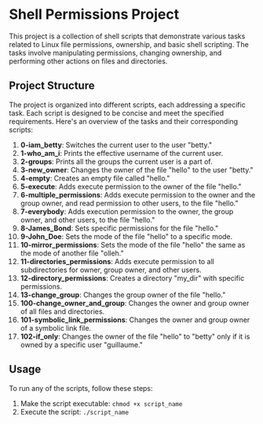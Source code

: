 # Shell Permissions Project

This project is a collection of shell scripts that demonstrate various tasks related to Linux file permissions, ownership, and basic shell scripting. The tasks involve manipulating permissions, changing ownership, and performing other actions on files and directories.

## Project Structure

The project is organized into different scripts, each addressing a specific task. Each script is designed to be concise and meet the specified requirements. Here's an overview of the tasks and their corresponding scripts:

1. **0-iam_betty**: Switches the current user to the user "betty."
2. **1-who_am_i**: Prints the effective username of the current user.
3. **2-groups**: Prints all the groups the current user is a part of.
4. **3-new_owner**: Changes the owner of the file "hello" to the user "betty."
5. **4-empty**: Creates an empty file called "hello."
6. **5-execute**: Adds execute permission to the owner of the file "hello."
7. **6-multiple_permissions**: Adds execute permission to the owner and the group owner, and read permission to other users, to the file "hello."
8. **7-everybody**: Adds execution permission to the owner, the group owner, and other users, to the file "hello."
9. **8-James_Bond**: Sets specific permissions for the file "hello."
10. **9-John_Doe**: Sets the mode of the file "hello" to a specific mode.
11. **10-mirror_permissions**: Sets the mode of the file "hello" the same as the mode of another file "olleh."
12. **11-directories_permissions**: Adds execute permission to all subdirectories for owner, group owner, and other users.
13. **12-directory_permissions**: Creates a directory "my_dir" with specific permissions.
14. **13-change_group**: Changes the group owner of the file "hello."
15. **100-change_owner_and_group**: Changes the owner and group owner of all files and directories.
16. **101-symbolic_link_permissions**: Changes the owner and group owner of a symbolic link file.
17. **102-if_only**: Changes the owner of the file "hello" to "betty" only if it is owned by a specific user "guillaume."

## Usage

To run any of the scripts, follow these steps:

1. Make the script executable: `chmod +x script_name`
2. Execute the script: `./script_name`




